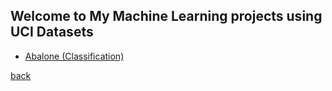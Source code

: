 ## Welcome to My Machine Learning projects using UCI Datasets


- [Abalone (Classification)](deep-learning)


[back](./)
